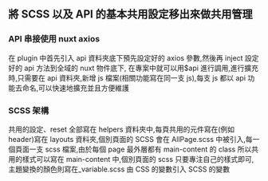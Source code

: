 ## 將 SCSS 以及 API 的基本共用設定移出來做共用管理

### API 串接使用 nuxt axios

在 plugin 中首先引入 api 資料夾底下預先設定好的 axios 參數,然後再 inject 設定好的 api 方法到全域的 nuxt 物件底下,
在專案中就可以用$api 進行調用,進行擴充時,只需要在 api 資料夾,新增 js 檔案(相關功能寫在同一支 js),每支 js 都以 api 功能去命名,可以快速地擴充並且方便維護

### SCSS 架構

共用的設定、reset 全部寫在 helpers 資料夾中,每頁共用的元件寫在(例如 header)寫在 layouts 資料夾,個別頁面的 SCSS 會在 AllPage.scss 中被引入,每一個頁面一支 scss 檔案,由於每個 page 最外層都有 main-content 的 class 所以共用的樣式可以寫在 main-content 中,個別頁面的 scss 只要專注自己的樣式即可,主題變換的顏色則寫在\_variable.scss 由 CSS 的變數引入 SCSS 的變數
